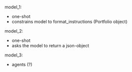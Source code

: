 model_1:
- one-shot
- constrains model to format_instructions (Portfolio object)

model_2:
- one-shot
- asks the model to return a json-object

model_3:
- agents (?)